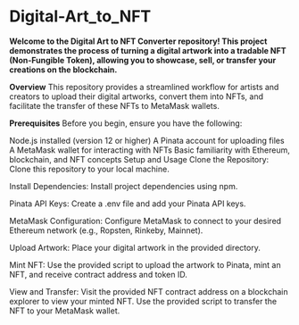 # Digital-Art_to_NFT
**Welcome to the Digital Art to NFT Converter repository! This project demonstrates the process of turning a digital artwork into a tradable NFT (Non-Fungible Token), allowing you to showcase, sell, or transfer your creations on the blockchain.**

**Overview**
This repository provides a streamlined workflow for artists and creators to upload their digital artworks, convert them into NFTs, and facilitate the transfer of these NFTs to MetaMask wallets.

**Prerequisites**
Before you begin, ensure you have the following:

Node.js installed (version 12 or higher)
A Pinata account for uploading files
A MetaMask wallet for interacting with NFTs
Basic familiarity with Ethereum, blockchain, and NFT concepts
Setup and Usage
Clone the Repository: Clone this repository to your local machine.

Install Dependencies: Install project dependencies using npm.

Pinata API Keys: Create a .env file and add your Pinata API keys.

MetaMask Configuration: Configure MetaMask to connect to your desired Ethereum network (e.g., Ropsten, Rinkeby, Mainnet).

Upload Artwork: Place your digital artwork in the provided directory.

Mint NFT: Use the provided script to upload the artwork to Pinata, mint an NFT, and receive contract address and token ID.

View and Transfer: Visit the provided NFT contract address on a blockchain explorer to view your minted NFT. Use the provided script to transfer the NFT to your MetaMask wallet.
